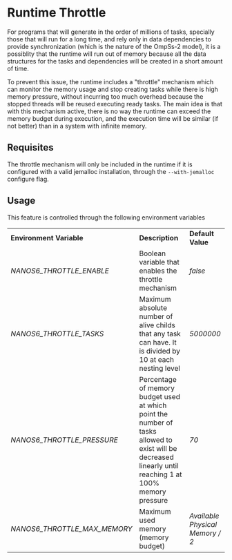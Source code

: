 # Runtime Throttle

For programs that will generate in the order of millions of tasks, specially those that will run for a long time, and rely only in data dependencies to provide synchronization (which is the nature of the OmpSs-2 model), it is a possiblity that the runtime will run out of memory because all the data structures for the tasks and dependencies will be created in a short amount of time.

To prevent this issue, the runtime includes a "throttle" mechanism which can monitor the memory usage and stop creating tasks while there is high memory pressure, without incurring too much overhead because the stopped threads will be reused executing ready tasks. The main idea is that with this mechanism active, there is no way the runtime can exceed the memory budget during execution, and the execution time will be similar (if not better) than in a system with infinite memory.

## Requisites

The throttle mechanism will only be included in the runtime if it is configured with a valid jemalloc installation, through the `--with-jemalloc` configure flag.

## Usage

This feature is controlled through the following environment variables

<table><tbody><tr><td> <strong>Environment Variable</strong> </td><td><strong>Description</strong></td><td> <strong>Default Value</strong>
</td></tr><tr><td> <em>NANOS6_THROTTLE_ENABLE</em> </td><td> Boolean variable that enables the throttle mechanism </td><td><em>false</em>
</td></tr><tr><td> <em>NANOS6_THROTTLE_TASKS</em> </td><td> Maximum absolute number of alive childs that any task can have. It is divided by 10 at each nesting level </td><td><em>5000000</em>
</td></tr><tr><td> <em>NANOS6_THROTTLE_PRESSURE</em> </td><td> Percentage of memory budget used at which point the number of tasks allowed to exist will be decreased linearly until reaching 1 at 100% memory pressure </td><td><em>70</em>
</td></tr><tr><td> <em>NANOS6_THROTTLE_MAX_MEMORY</em> </td><td> Maximum used memory (memory budget)  </td><td><em> Available Physical Memory / 2</em>
</td></tr></tbody></table>